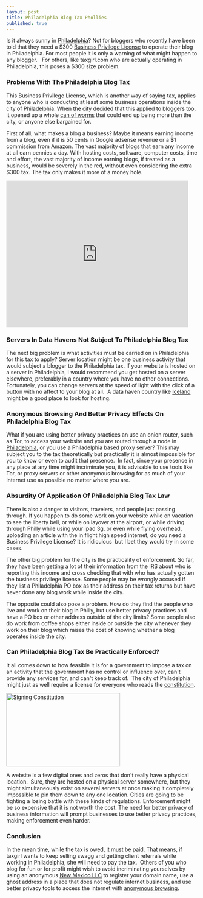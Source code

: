 ```yaml
---
layout: post
title: Philadelphia Blog Tax Phollies
published: true
---
```

<p>Is it always sunny in <a title="Philadelphia Blog Tax" href="http://www.howtovanish.com/2010/10/philadelphia-blog-tax-phollies/ ‎" target="_blank">Philadelphia</a>?  Not for bloggers who recently have been told that they need a $300 <a title="tax" href="http://business.phila.gov/Pages/BusinessPrivilegeLicense.aspx?stage=Start&amp;type=All%20Business%20Types&amp;section=City%20Registration&amp;BSPContentListItem=Obtain%20a%20Business%20Privilege%20License" target="_blank">Business Privilege License</a> to operate their blog in Philadelphia.  For most people it is only a warning of what might happen to any blogger.    For others, like taxgirl.com who are actually operating in Philadelphia, this poses a $300 size problem.</p>
<h3>Problems With The Philadelphia Blog Tax</h3>
<p>This Business Privilege License, which is another way of saying tax, applies to anyone who is conducting at least some business operations inside the city of Philadelphia.  When the city decided that this applied to bloggers too, it opened up a whole <a title="can of worms" href="http://en.wikipedia.org/wiki/Can_of_worms" target="_blank">can of worms</a> that could end up being more than the city, or anyone else bargained for.</p>
<p>First of all, what makes a blog a business? Maybe it means earning income from a blog, even if it is 50 cents in Google adsense revenue or a $1 commission from Amazon.  The vast majority of blogs that earn any income at all earn pennies a day.  With hosting costs, software, computer costs, time and effort, the vast majority of income earning blogs, if treated as a business, would be severely in the red, without even considering the extra $300 tax.  The tax only makes it more of a money hole.</p>
<p><object classid="clsid:d27cdb6e-ae6d-11cf-96b8-444553540000" width="480" height="385" codebase="http://download.macromedia.com/pub/shockwave/cabs/flash/swflash.cab#version=6,0,40,0"><param name="name" value="Philadelphia Blog Tax" /><param name="src" value="http://www.youtube.com/v/JnX-D4kkPOQ?fs=1" /><embed type="application/x-shockwave-flash" width="480" height="385" src="http://www.youtube.com/v/JnX-D4kkPOQ?fs=1" name="Philadelphia Blog Tax"></embed></object></p>
<h3>Servers In Data Havens Not Subject To Philadelphia Blog Tax</h3>
<p>The next big problem is what activities must be carried on in Philadelphia for this tax to apply?  Server location might be one business activity that would subject a blogger to the Philadelphia tax.  If your website is hosted on a server in Philadelphia, I would recommend you get hosted on a server elsewhere, preferably in a country where you have no other connections.  Fortunately, you can change servers at the speed of light with the click of a button with no affect to your blog at all.  A data haven country like <a title="data haven" href="http://www.technewsdaily.com/iceland-promoted-as-future-data-haven-0225/" target="_blank">Iceland</a> might be a good place to look for hosting.</p>
<h3>Anonymous Browsing And Better Privacy Effects On Philadelphia Blog Tax</h3>
<p>What if you are using better privacy practices an use an onion router, such as Tor, to access your website and you are routed through a node in <a title="liberty" href="http://www.ushistory.org/libertybell/" target="_blank">Philadelphia</a>, or you use a Philadelphia based proxy server?  This may subject you to the tax theoretically but practically it is almost impossible for you to know or even to audit that presence.  In fact, since your presence in any place at any time might incriminate you, it is advisable to use tools like Tor, or proxy servers or other anonymous browsing for as much of your internet use as possible no matter where you are.</p>
<h3>Absurdity Of Application Of Philadelphia Blog Tax Law</h3>
<p>There is also a danger to visitors, travelers, and people just passing through.  If you happen to do some work on your website while on vacation to see the liberty bell, or while on layover at the airport, or while driving through Philly while using your ipad 3g, or even while flying overhead, uploading an article with the in flight high speed internet, do you need a Business Privilege License?  It is ridiculous  but I bet they would try in some cases.</p>
<p>The other big problem for the city is the practicality of enforcement.  So far, they have been getting a lot of their information from the IRS about who is reporting this income and cross checking that with who has actually gotten the business privilege license.  Some people may be wrongly accused if they list a Philadelphia PO box as their address on their tax returns but have never done any blog work while inside the city.</p>
<p>The opposite could also pose a problem.  How do they find the people who live and work on their blog in Philly, but use better privacy practices and have a PO box or other address outside of the city limits?  Some people also do work from coffee shops either inside or outside the city whenever they work on their blog which raises the cost of knowing whether a blog operates inside the city.</p>
<h3>Can Philadelphia Blog Tax Be Practically Enforced?</h3>
<p>It all comes down to how feasible it is for a government to impose a tax on an activity that the government has no control or influence over, can't provide any services for, and can't keep track of.  The city of Philadelphia might just as well require a license for everyone who reads the <a title="constitution" href="http://en.wikipedia.org/wiki/Constitutional_Convention_%28United_States%29" target="_blank">constitution</a>.</p>
<p><a href="http://www.howtovanish.com/wp-content/uploads/2010/10/const.jpg"><img class="aligncenter size-medium wp-image-1645" title="Signing Constitution" src="{{ site.baseurl }}/images/const-300x193.jpg" alt="Signing Constitution" width="300" height="193" /></a></p>
<p>A website is a few digital ones and zeros that don't really have a physical location.  Sure, they are hosted on a physical server somewhere, but they might simultaneously exist on several servers at once making it completely impossible to pin them down to any one location.  Cities are going to be fighting a losing battle with these kinds of regulations.   Enforcement might be so expensive that it is not worth the cost. The need for better privacy of business information will prompt businesses to use better privacy practices, making enforcement even harder.</p>
<h3>Conclusion</h3>
<p>In the mean time, while the tax is owed, it must be paid.  That means, if taxgirl wants to keep selling swagg and getting client referrals while working in Philadelphia, she will need to pay the tax.  Others of you who blog for fun or for profit might wish to avoid incriminating yourselves by using an anonymous <a title="New Mexico LLC" href="http://www.howtovanish.com/2010/09/why-an-asset-protection-attorney-loves-new-mexico-llc-registration/" target="_blank">New Mexico LLC</a> to register your domain name, use a ghost address in a place that does not regulate internet business, and use better privacy tools to access the internet with <a title="anonymous browsing" href="http://www.howtovanish.com/2009/08/anonymous-web-surfing/" target="_blank">anonymous browsing</a>.</p>
